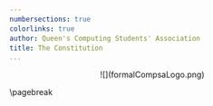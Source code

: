 ```yaml
---
numbersections: true
colorlinks: true
author: Queen's Computing Students' Association
title: The Constitution
...
```


<div style="text-align: center;">
![](formalCompsaLogo.png)
</div>

\pagebreak
